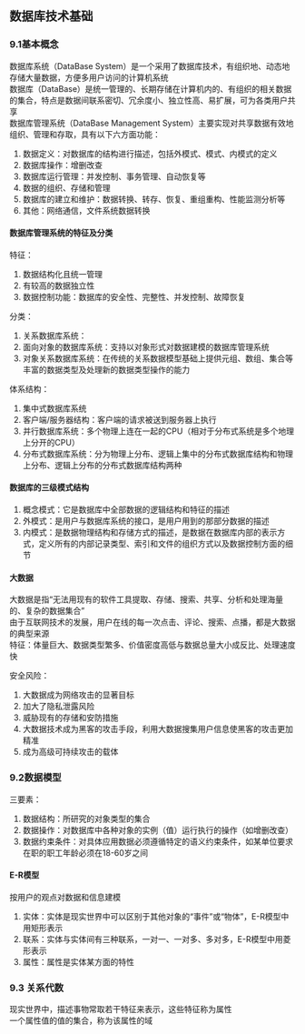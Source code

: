 ## 数据库技术基础

### 9.1基本概念
数据库系统（DataBase System）是一个采用了数据库技术，有组织地、动态地存储大量数据，方便多用户访问的计算机系统  
数据库（DataBase）是统一管理的、长期存储在计算机内的、有组织的相关数据的集合，特点是数据间联系密切、冗余度小、独立性高、易扩展，可为各类用户共享  
数据库管理系统（DataBase Management System）主要实现对共享数据有效地组织、管理和存取，具有以下六方面功能：  

1. 数据定义：对数据库的结构进行描述，包括外模式、模式、内模式的定义
2. 数据库操作：增删改查
3. 数据库运行管理：并发控制、事务管理、自动恢复等
4. 数据的组织、存储和管理
5. 数据库的建立和维护：数据转换、转存、恢复、重组重构、性能监测分析等
6. 其他：网络通信，文件系统数据转换

#### 数据库管理系统的特征及分类
特征：

1. 数据结构化且统一管理
2. 有较高的数据独立性
3. 数据控制功能：数据库的安全性、完整性、并发控制、故障恢复

分类：

1. 关系数据库系统：
2. 面向对象的数据库系统：支持以对象形式对数据建模的数据库管理系统
3. 对象关系数据库系统：在传统的关系数据模型基础上提供元组、数组、集合等丰富的数据类型及处理新的数据类型操作的能力  

体系结构：

1. 集中式数据库系统
2. 客户端/服务器结构：客户端的请求被送到服务器上执行
3. 并行数据库系统：多个物理上连在一起的CPU（相对于分布式系统是多个地理上分开的CPU）
4. 分布式数据库系统：分为物理上分布、逻辑上集中的分布式数据库结构和物理上分布、逻辑上分布的分布式数据库结构两种  

#### 数据库的三级模式结构

1. 概念模式：它是数据库中全部数据的逻辑结构和特征的描述
2. 外模式：是用户与数据库系统的接口，是用户用到的那部分数据的描述
3. 内模式：是数据物理结构和存储方式的描述，是数据在数据库内部的表示方式，定义所有的内部记录类型、索引和文件的组织方式以及数据控制方面的细节  

#### 大数据
大数据是指“无法用现有的软件工具提取、存储、搜索、共享、分析和处理海量的、复杂的数据集合”  
由于互联网技术的发展，用户在线的每一次点击、评论、搜索、点播，都是大数据的典型来源  
特征：体量巨大、数据类型繁多、价值密度高低与数据总量大小成反比、处理速度快

安全风险：

1. 大数据成为网络攻击的显著目标
2. 加大了隐私泄露风险
3. 威胁现有的存储和安防措施
4. 大数据技术成为黑客的攻击手段，利用大数据搜集用户信息使黑客的攻击更加精准
5. 成为高级可持续攻击的载体

### 9.2数据模型
三要素：

1. 数据结构：所研究的对象类型的集合
2. 数据操作：对数据库中各种对象的实例（值）运行执行的操作（如增删改查）
3. 数据约束条件：对具体应用数据必须遵循特定的语义约束条件，如某单位要求在职的职工年龄必须在18-60岁之间

#### E-R模型
按用户的观点对数据和信息建模

1. 实体：实体是现实世界中可以区别于其他对象的“事件”或“物体”，E-R模型中用矩形表示
2. 联系：实体与实体间有三种联系，一对一、一对多、多对多，E-R模型中用菱形表示
3. 属性：属性是实体某方面的特性

### 9.3 关系代数
现实世界中，描述事物常取若干特征来表示，这些特征称为属性  
一个属性值的值的集合，称为该属性的域  




